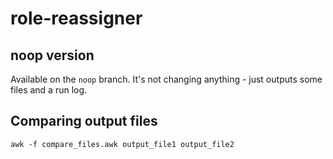 # role-reassigner

## noop version

Available on the `noop` branch. It's not changing anything - just outputs some files and a run log.

## Comparing output files

`awk -f compare_files.awk output_file1 output_file2`
